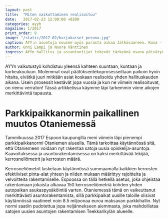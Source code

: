 ```yaml
---
layout: post
title:  "Miten vaikuttaminen realisoituu"
date:   2017-02-23 12:00:00 +0200
categories: ayyh
magazine: 1/2017
print_order: 9
image: "/static/2017-02/harjakaiset_peruna.jpg"
caption: AYY:n asuntoja nousee myös parasta aikaa Jätkäsaareen. Kuva - Henna Palonen
author: Onni Lampi ja Noora Vänttinen
ingress: AYYn hallitus ja asiantuntijat tekevät tärkeänä osana päivätyötään edunvalvonnallista vaikuttamista.
---
```

AYYn vaikutustyö kohdistuu yleensä kahteen suuntaan, kuntaan ja korkeakouluun. Molemmat ovat päätöksentekoprosesseiltaan paikoin hyvin hitaita, eivätkä juuri mitkään asiat koskaan realisoidu yhden hallituskauden aikana. Usein prosessit kestävät jopa vuosia ja kun ne viimein realisoituvat, on riemu verraton! Tässä artikkelissa käymme läpi tarkemmin viime aikojen merkittävintä tapausta. 


# Parkkipaikkanormin paikallinen muutos Otaniemessä

Tammikuussa 2017 Espoon kaupungilla meni viimein läpi pienempi parkkipaikkanormi Otaniemen alueella. Tämä tarkoittaa käytännössä sitä, että Otaniemeen voidaan nyt rakentaa satoja uusia opiskelija-asuntoja. Kaavoituksessa ja asuntorakentamisessa on kaksi merkittävää tekijää, kerrosneliömetrit ja kerrosten määrä. 

Kerrosneliömetrit lasketaan käytännössä summaamalla kaikkien kerrosten efektiiviset pinta-alat yhteen ja niiden mukaan määrittyy rajoitteita ja velvoitteita rakentamiselle. Espoossa on tällä hetkellä asetus, joka ohjeistaa rakentamaan jokaista alkavaa 150 kerrosneliömetriä kohden yhden autopaikan asukaspysäköintiä varten. Otaniemessä tämä on vaikeuttanut merkittävästi asuntorakentamista, sillä parkkipaikat uusille taloille olisivat käytännössä vaatineet noin 8.5 miljoonaa euroa maksavan parkkihallin. Nyt normi saatiin pudotettua jopa neljännekseen aiemmasta, joka mahdollistaa satojen uusien asuntojen rakentamisen Teekkarikylän alueelle.
